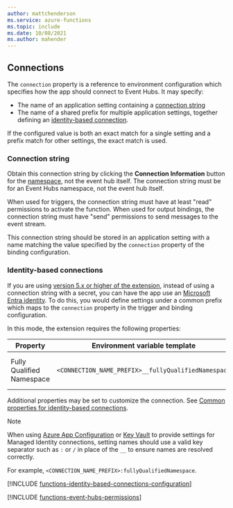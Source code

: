 ```yaml
---
author: mattchenderson
ms.service: azure-functions
ms.topic: include
ms.date: 10/08/2021
ms.author: mahender
---
```


## Connections

The `connection` property is a reference to environment configuration which specifies how the app should connect to Event Hubs. It may specify:

- The name of an application setting containing a [connection string](#connection-string)
- The name of a shared prefix for multiple application settings, together defining an [identity-based connection](#identity-based-connections).

If the configured value is both an exact match for a single setting and a prefix match for other settings, the exact match is used.

### Connection string

Obtain this connection string by clicking the **Connection Information** button for the [namespace](../articles/event-hubs/event-hubs-create.md#create-an-event-hubs-namespace), not the event hub itself. The connection string must be for an Event Hubs namespace, not the event hub itself.

When used for triggers, the connection string must have at least "read" permissions to activate the function. When used for output bindings, the connection string must have "send" permissions to send messages to the event stream.

This connection string should be stored in an application setting with a name matching the value specified by the `connection` property of the binding configuration.

### Identity-based connections

If you are using [version 5.x or higher of the extension](../articles/azure-functions/functions-bindings-event-hubs.md?tabs=extensionv5), instead of using a connection string with a secret, you can have the app use an [Microsoft Entra identity](../articles/active-directory/fundamentals/active-directory-whatis.md). To do this, you would define settings under a common prefix which maps to the `connection` property in the trigger and binding configuration.

In this mode, the extension requires the following properties:

| Property   | Environment variable template     | Description     | Example value     |
|--------------|----------|-----|----------|
| Fully Qualified Namespace | `<CONNECTION_NAME_PREFIX>__fullyQualifiedNamespace` | The fully qualified Event Hubs namespace. | `myeventhubns.servicebus.windows.net`|

Additional properties may be set to customize the connection. See [Common properties for identity-based connections](../articles/azure-functions/functions-reference.md#common-properties-for-identity-based-connections).

> [!NOTE]
> When using [Azure App Configuration](../articles/azure-app-configuration/quickstart-azure-functions-csharp.md) or [Key Vault](../articles/key-vault/general/overview.md) to provide settings for Managed Identity connections, setting names should use a valid key separator such as `:` or `/` in place of the `__` to ensure names are resolved correctly.
> 
> For example, `<CONNECTION_NAME_PREFIX>:fullyQualifiedNamespace`.

[!INCLUDE [functions-identity-based-connections-configuration](./functions-identity-based-connections-configuration.md)]

[!INCLUDE [functions-event-hubs-permissions](./functions-event-hubs-permissions.md)]
